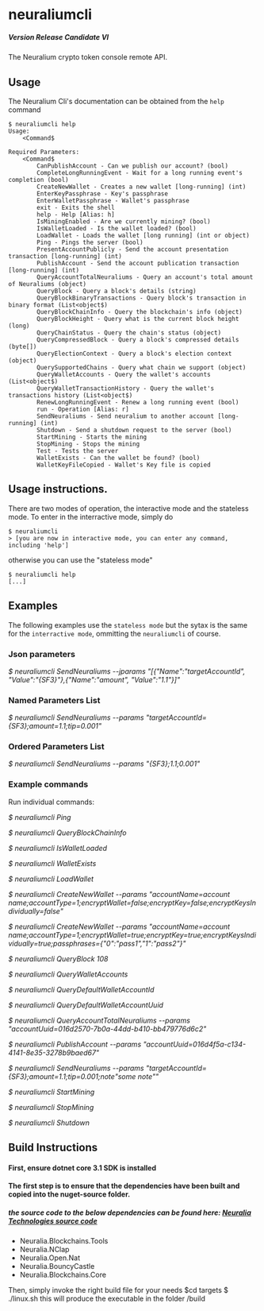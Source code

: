 # neuraliumcli

##### Version Release Candidate VI

The Neuralium crypto token console remote API.

## Usage
The Neuralium Cli's documentation can be obtained from the `help` command

```
$ neuraliumcli help
Usage:
    <Command$

Required Parameters:
    <Command$
        CanPublishAccount - Can we publish our account? (bool)
        CompleteLongRunningEvent - Wait for a long running event's completion (bool)
        CreateNewWallet - Creates a new wallet [long-running] (int)
        EnterKeyPassphrase - Key's passphrase
        EnterWalletPassphrase - Wallet's passphrase
        exit - Exits the shell
        help - Help [Alias: h]
        IsMiningEnabled - Are we currently mining? (bool)
        IsWalletLoaded - Is the wallet loaded? (bool)
        LoadWallet - Loads the wallet [long running] (int or object)
        Ping - Pings the server (bool)
        PresentAccountPublicly - Send the account presentation transaction [long-running] (int)
        PublishAccount - Send the account publication transaction [long-running] (int)
        QueryAccountTotalNeuraliums - Query an account's total amount of Neuraliums (object)
        QueryBlock - Query a block's details (string)
        QueryBlockBinaryTransactions - Query block's transaction in binary format (List<object$)
        QueryBlockChainInfo - Query the blockchain's info (object)
        QueryBlockHeight - Query what is the current block height (long)
        QueryChainStatus - Query the chain's status (object)
        QueryCompressedBlock - Query a block's compressed details (byte[])
        QueryElectionContext - Query a block's election context (object)
        QuerySupportedChains - Query what chain we support (object)
        QueryWalletAccounts - Query the wallet's accounts (List<object$)
        QueryWalletTransactionHistory - Query the wallet's transactions history (List<object$)
        RenewLongRunningEvent - Renew a long running event (bool)
        run - Operation [Alias: r]
        SendNeuraliums - Send neuralium to another account [long-running] (int)
        Shutdown - Send a shutdown request to the server (bool)
        StartMining - Starts the mining
        StopMining - Stops the mining
        Test - Tests the server
        WalletExists - Can the wallet be found? (bool)
        WalletKeyFileCopied - Wallet's Key file is copied

```
## Usage instructions.

There are two modes of operation, the interactive mode and the stateless mode. To enter in the interractive mode, simply do

```
$ neuraliumcli
> [you are now in interactive mode, you can enter any command, including 'help']
```

otherwise you can use the "stateless mode"

```
$ neuraliumcli help
[...]
```

## Examples
The following examples use the `stateless mode` but the sytax is the same for the `interractive mode`, ommitting the `neuraliumcli` of course.

### Json parameters

*$ neuraliumcli SendNeuraliums --jparams "[{\"Name\":\"targetAccountId\", \"Value\":\"{SF3}\"},{\"Name\":\"amount\", \"Value\":\"1.1\"}]"*

### Named Parameters List

*$ neuraliumcli SendNeuraliums --params "targetAccountId={SF3};amount=1.1;tip=0.001"*

### Ordered Parameters List

*$ neuraliumcli SendNeuraliums --params "{SF3};1.1;0.001"*


### Example commands

Run individual commands:

*$ neuraliumcli Ping*

*$ neuraliumcli QueryBlockChainInfo*

*$ neuraliumcli IsWalletLoaded*

*$ neuraliumcli WalletExists*

*$ neuraliumcli LoadWallet*

*$ neuraliumcli CreateNewWallet --params "accountName=account name;accountType=1;encryptWallet=false;encryptKey=false;encryptKeysIndividually=false"*

*$ neuraliumcli CreateNewWallet --params "accountName=account name;accountType=1;encryptWallet=true;encryptKey=true;encryptKeysIndividually=true;passphrases={\"0\":\"pass1\",\"1\":\"pass2\"}"*

*$ neuraliumcli QueryBlock 108*

*$ neuraliumcli QueryWalletAccounts*

*$ neuraliumcli QueryDefaultWalletAccountId*

*$ neuraliumcli QueryDefaultWalletAccountUuid*

*$ neuraliumcli QueryAccountTotalNeuraliums --params "accountUuid=016d2570-7b0a-44dd-b410-bb479776d6c2"*

*$ neuraliumcli PublishAccount --params "accountUuid=016d4f5a-c134-4141-8e35-3278b9baed67"*

*$ neuraliumcli SendNeuraliums --params "targetAccountId={SF3};amount=1.1;tip=0.001;note\"some note\""*

*$ neuraliumcli StartMining*

*$ neuraliumcli StopMining*

*$ neuraliumcli Shutdown*

## Build Instructions

#### First, ensure dotnet core 3.1 SDK is installed

#### The first step is to ensure that the dependencies have been built and copied into the nuget-source folder.

##### the source code to the below dependencies can be found here: [Neuralia Technologies source code](https://github.com/Neuralia) 

 - Neuralia.Blockchains.Tools
 - Neuralia.NClap
 - Neuralia.Open.Nat
 - Neuralia.BouncyCastle
 - Neuralia.Blockchains.Core

Then, simply invoke the right build file for your needs
$cd targets
$ ./linux.sh
this will produce the executable in the folder /build

